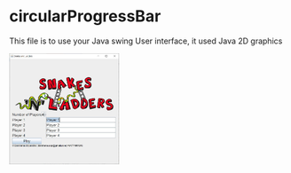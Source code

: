 # circularProgressBar
This file is to use your Java swing User interface, it used Java 2D graphics

<img src="snl.JPG" height=200 >
